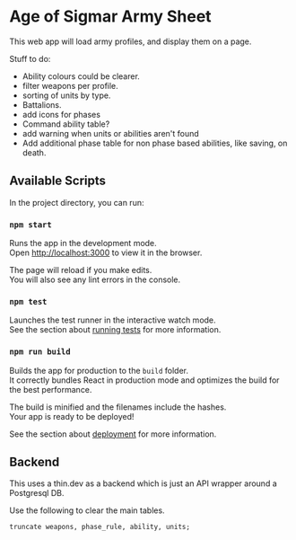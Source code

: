 # Age of Sigmar Army Sheet

This web app will load army profiles, and display them on a page.

Stuff to do:

- Ability colours could be clearer.
- filter weapons per profile.
- sorting of units by type.
- Battalions.
- add icons for phases
- Command ability table?
- add warning when units or abilities aren't found
- Add additional phase table for non phase based abilities, like saving, on death.

## Available Scripts

In the project directory, you can run:

### `npm start`

Runs the app in the development mode.\
Open [http://localhost:3000](http://localhost:3000) to view it in the browser.

The page will reload if you make edits.\
You will also see any lint errors in the console.

### `npm test`

Launches the test runner in the interactive watch mode.\
See the section about [running tests](https://facebook.github.io/create-react-app/docs/running-tests) for more information.

### `npm run build`

Builds the app for production to the `build` folder.\
It correctly bundles React in production mode and optimizes the build for the best performance.

The build is minified and the filenames include the hashes.\
Your app is ready to be deployed!

See the section about [deployment](https://facebook.github.io/create-react-app/docs/deployment) for more information.

## Backend

This uses a thin.dev as a backend which is just an API wrapper around a Postgresql DB.

Use the following to clear the main tables.
```postgres
truncate weapons, phase_rule, ability, units;
```